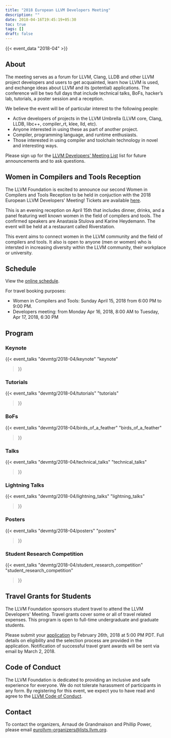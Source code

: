 ```yaml
---
title: "2018 European LLVM Developers Meeting"
description: ""
date: 2018-04-16T19:45:19+05:30
toc: true
tags: []
draft: false
---
```


{{< event_data "2018-04" >}}

## About

The meeting serves as a forum for LLVM, Clang, LLDB and other LLVM project developers and users to get acquainted, learn how LLVM is used, and exchange ideas about LLVM and its (potential) applications. The conference will be two full days that include technical talks, BoFs, hacker’s lab, tutorials, a poster session and a reception.

We believe the event will be of particular interest to the following people:

- Active developers of projects in the LLVM Umbrella (LLVM core, Clang, LLDB, libc++, compiler_rt, klee, lld, etc).
- Anyone interested in using these as part of another project.
- Compiler, programming language, and runtime enthusiasts.
- Those interested in using compiler and toolchain technology in novel and interesting ways.

Please sign up for the [LLVM Developers' Meeting List](http://lists.llvm.org/mailman/listinfo/llvm-devmeeting) list for future announcements and to ask questions.

## Women in Compilers and Tools Reception

The LLVM Foundation is excited to announce our second Women in Compilers and Tools Reception to be held in conjuction with the 2018 European LLVM Developers' Meeting! Tickets are available [here](https://www.eventbrite.com/e/2018-european-llvm-developers-meeting-women-in-compilers-and-tools-reception-tickets-42287427835).

This is an evening reception on April 15th that includes dinner, drinks, and a panel featuring well known women in the field of compilers and tools. The confirmed speakers are Anastasia Stulova and Karine Heydemann. The event will be held at a restaurant called Riverstation.

This event aims to connect women in the LLVM community and the field of compilers and tools. It also is open to anyone (men or women) who is intersted in increasing diversity within the LLVM community, their workplace or university.

## Schedule

View the [online schedule](https://2018eurollvm.sched.com/).

For travel booking purposes:
* Women in Compilers and Tools: Sunday April 15, 2018 from 6:00 PM to 9:00 PM.
* Developers meeting: from Monday Apr 16, 2018, 8:00 AM to Tuesday, Apr 17, 2018, 6:30 PM

## Program

### Keynote

{{< event_talks
    "devmtg/2018-04/keynote" 
    "keynote" 
>}}

### Tutorials

{{< event_talks
    "devmtg/2018-04/tutorials" 
    "tutorials" 
>}}

### BoFs

{{< event_talks
    "devmtg/2018-04/birds_of_a_feather" 
    "birds_of_a_feather" 
>}}

### Talks

{{< event_talks
    "devmtg/2018-04/technical_talks" 
    "technical_talks" 
>}}

### Lightning Talks

{{< event_talks
    "devmtg/2018-04/lightning_talks" 
    "lightning_talks" 
>}}

### Posters

{{< event_talks
    "devmtg/2018-04/posters" 
    "posters" 
>}}

### Student Research Competition

{{< event_talks
    "devmtg/2018-04/student_research_competition" 
    "student_research_competition" 
>}}

## Travel Grants for Students

The LLVM Foundation sponsors student travel to attend the LLVM Developers' Meeting. Travel grants cover some or all of travel related expenses. This program is open to full-time undergraduate and graduate students.

Please submit your [application](https://goo.gl/forms/jniELhObkF3NkoAD3) by February 26th, 2018 at 5:00 PM PDT. Full details on eligibility and the selection process are provided in the application. Notification of successful travel grant awards will be sent via email by March 2, 2018. 

## Code of Conduct

The LLVM Foundation is dedicated to providing an inclusive and safe
experience for everyone. We do not tolerate harassment of participants in any
form. By registering for this event, we expect you to have read and agree to
the [LLVM Code of Conduct](http://llvm.org/docs/CodeOfConduct.html).

## Contact

To contact the organizers, Arnaud de Grandmaison and Phillip Power, please email [eurollvm-organizers@lists.llvm.org](eurollvm-organizers@lists.llvm.org). 